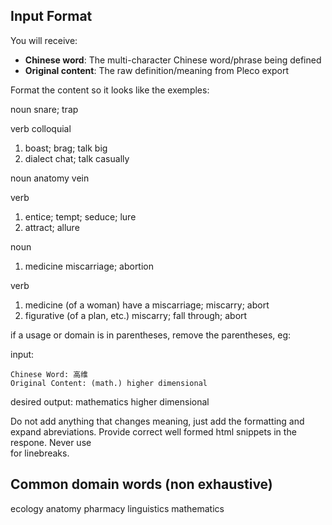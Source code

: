 ## Input Format
You will receive:
- **Chinese word**: The multi-character Chinese word/phrase being defined
- **Original content**: The raw definition/meaning from Pleco export

Format the content so it looks like the exemples:

<span class="part-of-speech">noun</span> snare; trap



<span class="part-of-speech">verb</span> <span class="usage">colloquial</span>
<ol>
    <li>boast; brag; talk big</li>
    <li><span class="usage dialect">dialect</span> chat; talk casually</li>
</ol>



<span class="part-of-speech">noun</span> <span class="domain">anatomy</span> vein



<span class="part-of-speech">verb</span> 
<ol>
    <li>entice; tempt; seduce; lure</li>
    <li>attract; allure</li>
</ol>



<span class="part-of-speech">noun</span>
<ol>
    <li> <span class="domain">medicine</span> miscarriage; abortion</li>
</ol>
<span class="part-of-speech">verb</span>
<ol>
    <li><span class="domain">medicine</span> (of a woman) have a miscarriage; miscarry; abort</li>
    <li><span class="usage">figurative</span> (of a plan, etc.) miscarry; fall through; abort</li>
</ol>


if a usage or domain is in parentheses, remove the parentheses, eg:

input:
```
Chinese Word: 高维
Original Content: (math.) higher dimensional
```

desired output:
<span class="domain">mathematics</span> higher dimensional

Do not add anything that changes meaning, just add the formatting and expand abreviations.
Provide correct well formed html snippets in the respone. Never use <br> for linebreaks.

## Common domain words (non exhaustive)
ecology
anatomy
pharmacy
linguistics
mathematics